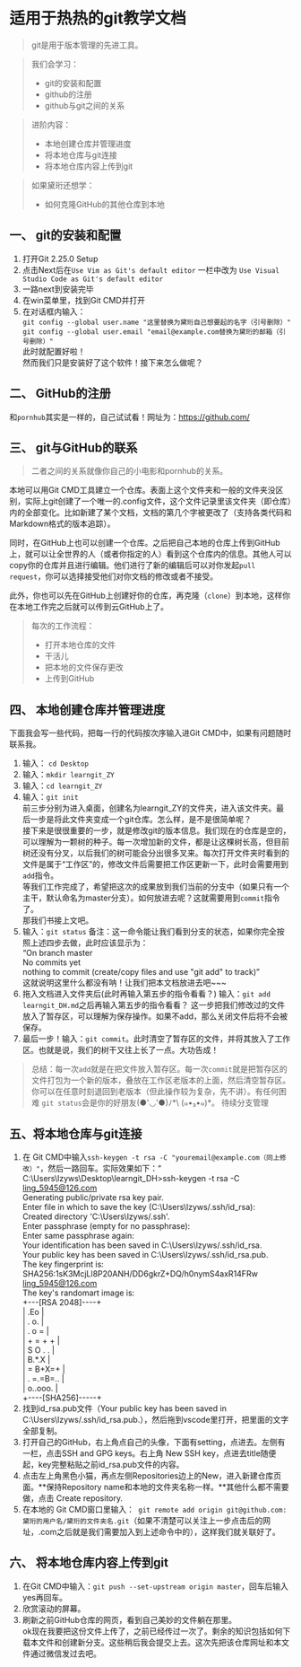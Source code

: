 # 适用于热热的git教学文档
>git是用于版本管理的先进工具。  

>我们会学习：  
>+ git的安装和配置  
>+ github的注册  
>+ github与git之间的关系  

>进阶内容：   
>+ 本地创建仓库并管理进度
>+ 将本地仓库与git连接
>+ 将本地仓库内容上传到git

>如果黛珩还想学：
>+ 如何克隆GitHub的其他仓库到本地

## 一、 git的安装和配置
1. 打开Git 2.25.0 Setup
2. 点击Next后在`Use Vim as Git's default editor` 一栏中改为 `Use Visual Studio Code as Git's default editor`
3. 一路next到安装完毕
4. 在win菜单里，找到Git CMD并打开  
5. 在对话框内输入：  
    ```git config --global user.name "这里替换为黛珩自己想要起的名字（引号删除）"```  
    ```git config --global user.email "email@example.com替换为黛珩的邮箱（引号删除）"```  
此时就配置好啦！   
然而我们只是安装好了这个软件！接下来怎么做呢？

## 二、 GitHub的注册  
和`pornhub`其实是一样的，自己试试看！网址为：https://github.com/

## 三、 git与GitHub的联系
>二者之间的关系就像你自己的小电影和pornhub的关系。  

本地可以用Git CMD工具建立一个仓库。表面上这个文件夹和一般的文件夹没区别，实际上git创建了一个唯一的.config文件，这个文件记录里该文件夹（即仓库）内的全部变化。比如新建了某个文档，文档的第几个字被更改了（支持各类代码和Markdown格式的版本追踪）。

同时，在GitHub上也可以创建一个仓库。之后把自己本地的仓库上传到GitHub上，就可以让全世界的人（或者你指定的人）看到这个仓库内的信息。其他人可以copy你的仓库并且进行编辑。他们进行了新的编辑后可以对你发起`pull request`，你可以选择接受他们对你文档的修改或者不接受。

此外，你也可以先在GitHub上创建好你的仓库，再克隆（`clone`）到本地，这样你在本地工作完之后就可以传到云GitHub上了。

>每次的工作流程：  
>+ 打开本地仓库的文件
>+ 干活儿
>+ 把本地的文件保存更改
>+ 上传到GitHub

## 四、 本地创建仓库并管理进度  
下面我会写一些代码，把每一行的代码按次序输入进Git CMD中，如果有问题随时联系我。  
1. 输入： ```cd Desktop```  
2. 输入：```mkdir learngit_ZY```  
3. 输入：```cd learngit_ZY```  
4. 输入：```git init```  
前三步分别为进入桌面，创建名为learngit_ZY的文件夹，进入该文件夹。最后一步是将此文件夹变成一个git仓库。怎么样，是不是很简单呢？  
接下来是很很重要的一步，就是修改git的版本信息。我们现在的仓库是空的，可以理解为一颗树的种子。每一次增加新的文件，都是让这棵树长高，但目前树还没有分叉，以后我们的树可能会分出很多叉来。每次打开文件夹时看到的文件是属于“工作区”的，修改文件后需要把工作区更新一下，此时会需要用到`add`指令。  
等我们工作完成了，希望把这次的成果放到我们当前的分支中（如果只有一个主干，默认命名为master分支）。如何放进去呢？这就需要用到`commit`指令了。  
那我们书接上文吧。  
5. 输入：```git status``` 备注：这一命令能让我们看到分支的状态，如果你完全按照上述四步去做，此时应该显示为：  
“On branch master  
No commits yet  
nothing to commit (create/copy files and use "git add" to track)”  
这就说明这里什么都没有呐！让我们把本文档放进去吧~~~
6. 拖入文档进入文件夹后(此时再输入第五步的指令看看？) 输入：```git add learngit_DH.md```之后再输入第五步的指令看看？ 这一步把我们修改过的文件放入了暂存区，可以理解为保存操作。如果不add，那么关闭文件后将不会被保存。 
7. 最后一步！输入：```git commit```。此时清空了暂存区的文件，并将其放入了工作区。也就是说，我们的树干又往上长了一点。大功告成！
>总结：每一次`add`就是在把文件放入暂存区。每一次`commit`就是把暂存区的文件打包为一个新的版本，叠放在工作区老版本的上面，然后清空暂存区。你可以在任意时刻退回到老版本（但此操作较为复杂，先不讲）。有任何困难 `git status`会是你的好朋友(●'◡'●)ﾉ*\ (๑•₃•๑)*。
待续分支管理

## 五、将本地仓库与git连接
1. 在 Git CMD中输入`ssh-keygen -t rsa -C "youremail@example.com（同上修改）"`，然后一路回车。实际效果如下：“  
C:\Users\lzyws\Desktop\learngit_DH>ssh-keygen -t rsa -C ling_5945@126.com  
Generating public/private rsa key pair.  
Enter file in which to save the key (C:\Users\lzyws/.ssh/id_rsa):  
Created directory 'C:\Users\lzyws/.ssh'.  
Enter passphrase (empty for no passphrase):  
Enter same passphrase again:  
Your identification has been saved in C:\Users\lzyws/.ssh/id_rsa.  
Your public key has been saved in C:\Users\lzyws/.ssh/id_rsa.pub.  
The key fingerprint is:  
SHA256:1sK3McjLl8P20ANH/DD6gkrZ+DQ/h0nymS4axR14FRw ling_5945@126.com  
The key's randomart image is:  
+---[RSA 2048]----+  
|           .Eo   |  
|         . o.    |  
|        . o =    |  
|       + = + +   |  
|        S O . .  |  
|       B.*.X     |  
|      = B+X=+    |  
|     . =.=B=..   |  
|      o..ooo.    |  
+----[SHA256]-----+  
2. 找到id_rsa.pub文件（Your public key has been saved in C:\Users\lzyws/.ssh/id_rsa.pub.），然后拖到vscode里打开，把里面的文字全部复制。
3. 打开自己的GitHub，右上角点自己的头像，下面有setting，点进去。左侧有一栏，点击SSH and GPG keys。右上角 New SSH key，点进去title随便起，key完整粘贴之前id_rsa.pub文件的内容。
4. 点击左上角黑色小猫，再点左侧Repositories边上的New，进入新建仓库页面。**保持Repository name和本地的文件夹名称一样。**其他什么都不需要做，点击 Create repository.
5. 在本地的 Git CMD窗口里输入：` git remote add origin git@github.com:黛珩的用户名/黛珩的文件夹名.git`（如果不清楚可以关注上一步点击后的网址，.com之后就是我们需要加入到上述命令中的），这样我们就关联好了。

## 六、 将本地仓库内容上传到git
1. 在Git CMD中输入：`git push --set-upstream origin master`，回车后输入yes再回车。
2. 欣赏滚动的屏幕。
3. 刷新之前GitHub仓库的网页，看到自己美妙的文件躺在那里。  
ok现在我要把这份文件上传了，之前已经传过一次了。剩余的知识包括如何下载本文件和创建新分支。这些稍后我会提交上去。这次先把该仓库网址和本文件通过微信发过去吧。
